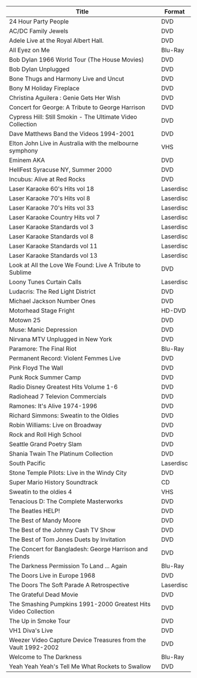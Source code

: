 
| Title                                                          | Format    |
| -------------------------------------------------------------- | --------- |
| 24 Hour Party People                                           | DVD       |
| AC/DC Family Jewels                                            | DVD       |
| Adele Live at the Royal Albert Hall.                           | DVD       |
| All Eyez on Me                                                 | Blu-Ray   |
| Bob Dylan 1966 World Tour (The House Movies)                   | DVD       |
| Bob Dylan Unplugged                                            | DVD       |
| Bone Thugs and Harmony Live and Uncut                          | DVD       |
| Bony M Holiday Fireplace                                       | DVD       |
| Christina Aguilera : Genie Gets Her Wish                       | DVD       |
| Concert for George: A Tribute to George Harrison               | DVD       |
| Cypress Hill: Still Smokin - The Ultimate Video Collection     | DVD       |
| Dave Matthews Band the Videos 1994-2001                        | DVD       |
| Elton John Live in Australia with the melbourne symphony       | VHS       |
| Eminem AKA                                                     | DVD       |
| HellFest Syracuse NY, Summer 2000                              | DVD       |
| Incubus: Alive at Red Rocks                                    | DVD       |
| Laser Karaoke  60's Hits vol 18                                | Laserdisc |
| Laser Karaoke  70's Hits vol 8                                 | Laserdisc |
| Laser Karaoke  70's Hits vol 33                                | Laserdisc |
| Laser Karaoke  Country Hits vol 7                              | Laserdisc |
| Laser Karaoke  Standards vol 3                                 | Laserdisc |
| Laser Karaoke  Standards vol 8                                 | Laserdisc |
| Laser Karaoke  Standards vol 11                                | Laserdisc |
| Laser Karaoke  Standards vol 13                                | Laserdisc |
| Look at All the Love We Found: Live A Tribute to Sublime       | DVD       |
| Loony Tunes Curtain Calls                                      | Laserdisc |
| Ludacris: The Red Light District                               | DVD       |
| Michael Jackson Number Ones                                    | DVD       |
| Motorhead Stage Fright                                         | HD-DVD    |
| Motown 25                                                      | DVD       |
| Muse: Manic Depression                                         | DVD       |
| Nirvana MTV Unplugged in New York                              | DVD       |
| Paramore: The Final Riot                                       | Blu-Ray   |
| Permanent Record: Violent Femmes Live                          | DVD       |
| Pink Floyd The Wall                                            | DVD       |
| Punk Rock Summer Camp                                          | DVD       |
| Radio Disney Greatest Hits Volume 1-6                          | DVD       |
| Radiohead 7 Televion Commercials                               | DVD       |
| Ramones: It's Alive 1974-1996                                  | DVD       |
| Richard Simmons: Sweatin to the Oldies                         | DVD       |
| Robin Williams: Live on Broadway                               | DVD       |
| Rock and Roll High School                                      | DVD       |
| Seattle Grand Poetry Slam                                      | DVD       |
| Shania Twain The Platinum Collection                           | DVD       |
| South Pacific                                                  | Laserdisc |
| Stone Temple Pilots: Live in the Windy City                    | DVD       |
| Super Mario History Soundtrack                                 | CD        |
| Sweatin to the oldies 4                                        | VHS       |
| Tenacious D: The Complete Masterworks                          | DVD       |
| The Beatles HELP!                                              | DVD       |
| The Best of Mandy Moore                                        | DVD       |
| The Best of the Johnny Cash TV Show                            | DVD       |
| The Best of Tom Jones Duets by Invitation                      | DVD       |
| The Concert for Bangladesh: George Harrison and Friends        | DVD       |
| The Darkness Permission To Land ... Again                      | Blu-Ray   |
| The Doors Live in Europe 1968                                  | DVD       |
| The Doors The Soft Parade A Retrospective                      | Laserdisc |
| The Grateful Dead Movie                                        | DVD       |
| The Smashing Pumpkins 1991-2000 Greatest Hits Video Collection | DVD       |
| The Up in Smoke Tour                                           | DVD       |
| VH1 Diva's Live                                                | DVD       |
| Weezer Video Capture Device Treasures from the Vault 1992-2002 | DVD       |
| Welcome to The Darkness                                        | Blu-Ray   |
| Yeah Yeah Yeah's Tell Me What Rockets to Swallow               | DVD       |
